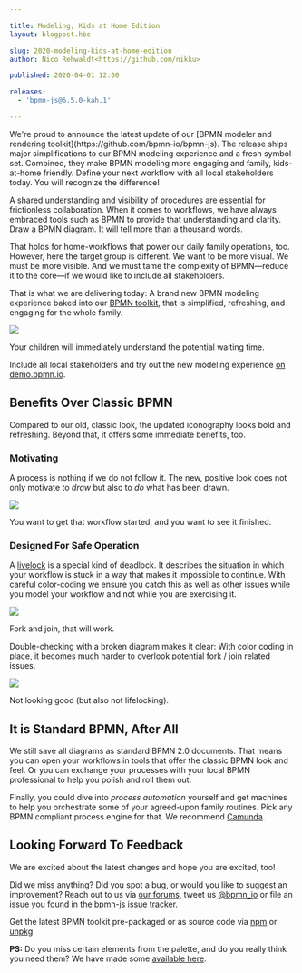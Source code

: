 ```yaml
---

title: Modeling, Kids at Home Edition
layout: blogpost.hbs

slug: 2020-modeling-kids-at-home-edition
author: Nico Rehwaldt<https://github.com/nikku>

published: 2020-04-01 12:00

releases:
  - 'bpmn-js@6.5.0-kah.1'

---
```



<p class="introduction">
  We're proud to announce the latest update of our [BPMN modeler and rendering toolkit](https://github.com/bpmn-io/bpmn-js). The release ships major simplifications to our BPMN modeling experience and a fresh symbol set. Combined, they make BPMN modeling more engaging and family, kids-at-home friendly. Define your next workflow with all local stakeholders today. You will recognize the difference!
</p>

<!-- continue -->

A shared understanding and visibility of procedures are essential for frictionless collaboration. When it comes to workflows, we have always embraced tools such as BPMN to provide that understanding and clarity. Draw a BPMN diagram. It will tell more than a thousand words.

That holds for home-workflows that power our daily family operations, too. However, here the target group is different. We want to be more visual. We must be more visible. And we must tame the complexity of BPMN&mdash;reduce it to the core&mdash;if we would like to include all stakeholders.

That is what we are delivering today: A brand new BPMN modeling experience baked into our [BPMN toolkit](https://github.com/bpmn-io/bpmn-js), that is simplified, refreshing, and engaging for the whole family.

<div class="figure full-size">

  <a href="https://demo.bpmn.io/s/start">
    <img src="{{ assets }}/attachments/blog/2020/002-order-pizza.png">
  </a>

  <p class="caption">
    Your children will immediately understand the potential waiting time.
  </p>
</div>

Include all local stakeholders and try out the new modeling experience [on demo.bpmn.io](https://demo.bpmn.io/s/start).


## Benefits Over Classic BPMN

Compared to our old, classic look, the updated iconography looks bold and refreshing. Beyond that, it offers some immediate benefits, too.

### Motivating

A process is nothing if we do not follow it. The new, positive look does not only motivate to _draw_ but also to _do_ what has been drawn.

<div class="figure">

  <img src="{{ assets }}/attachments/blog/2020/002-happy-path.png">

  <p class="caption">
    You want to get that workflow started, and you want to see it finished.
  </p>
</div>

### Designed For Safe Operation

A [livelock](https://en.wikipedia.org/wiki/Deadlock#Livelock) is a special kind of deadlock. It describes the situation in which your workflow is stuck in a way that makes it impossible to continue. With careful color-coding we ensure you catch this as well as other issues while you model your workflow and not while you are exercising it.

<div class="figure">

  <img src="{{ assets }}/attachments/blog/2020/002-fork-join.png">

  <p class="caption">
    Fork and join, that will work.
  </p>
</div>

Double-checking with a broken diagram makes it clear: With color coding in place, it becomes much harder to overlook potential fork / join related issues.

<div class="figure">

  <img src="{{ assets }}/attachments/blog/2020/002-fork-not-join.png">

  <p class="caption">
    Not looking good (but also not lifelocking).
  </p>
</div>


## It is Standard BPMN, After All

We still save all diagrams as standard BPMN 2.0 documents. That means you can open your workflows in tools that offer the classic BPMN look and feel. Or you can exchange your processes with your local BPMN professional to help you polish and roll them out.

Finally, you could dive into _process automation_ yourself and get machines to help you orchestrate some of your agreed-upon family routines. Pick any BPMN compliant process engine for that. We recommend [Camunda](https://camunda.com/).


## Looking Forward To Feedback

We are excited about the latest changes and hope you are excited, too!

Did we miss anything? Did you spot a bug, or would you like to suggest an improvement? Reach out to us via [our forums](https://forum.bpmn.io), tweet us [@bpmn_io](https://twitter.com/bpmn_io) or file an issue you found in [the bpmn-js issue tracker](https://github.com/bpmn-io/bpmn-js/issues).

Get the latest BPMN toolkit pre-packaged or as source code via [npm](https://www.npmjs.com/package/bpmn-js) or [unpkg](https://unpkg.com/bpmn-js/).


__PS:__ Do you miss certain elements from the palette, and do you really think you need them? We have made some [available here](https://demo.bpmn.io/s/all-elements).